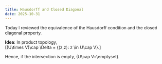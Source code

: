 ```yaml
---
title: Hausdorff and Closed Diagonal
date: 2025-10-31
---
```


Today I reviewed the equivalence of the Hausdorff condition and the closed diagonal property.

**Idea:** In product topology,  
\[(U\times V)\cap \Delta = \{(z,z): z \in U\cap V\}.\]

Hence, if the intersection is empty, \(U\cap V=\emptyset\).
